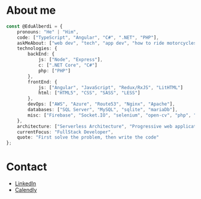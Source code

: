 # About me
```typescript
const @EduAlberdi = {
    pronouns: "He" | "Him",
    code: ["TypeScript", "Angular", "C#", ".NET", "PHP"],
    askMeAbout: ["web dev", "tech", "app dev", "how to ride motorcycles"],
    technologies: {
        backEnd: {
            js: ["Node", "Express"],
            c: [".NET Core", "C#"]
            php: ["PHP"]
        },
        frontEnd: {
            js: ["Angular", "JavaScript", "Redux/RxJS", "LitHTML"]
            html: ["HTML5", "CSS", "SASS", "LESS"]
        },
        devOps: ["AWS", "Azure", "Route53", "Nginx", "Apache"],
        databases: ["SQL Server", "MySQL", "sqlite", "mariaDb"],
        misc: ["Firebase", "Socket.IO", "selenium", "open-cv", "php", "SuiteApp"]
    },
    architecture: ["Serverless Architecture", "Progressive web applications", "Single page applications"],
    currentFocus: "FullStack Developer",
    quote: "First solve the problem, then write the code"
};
```

# Contact
- [LinkedIn](https://www.linkedin.com/in/eduard-alberdi/)
- [Calendly](https://calendly.com/edu-alberdi/letstalk)

<!---
EduAlberdi/EduAlberdi is a ✨ special ✨ repository because its `README.md` (this file) appears on your GitHub profile.
You can click the Preview link to take a look at your changes.
--->
